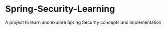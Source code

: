# Spring-Security-Learning
A project to learn and explore Spring Security concepts and implementation
